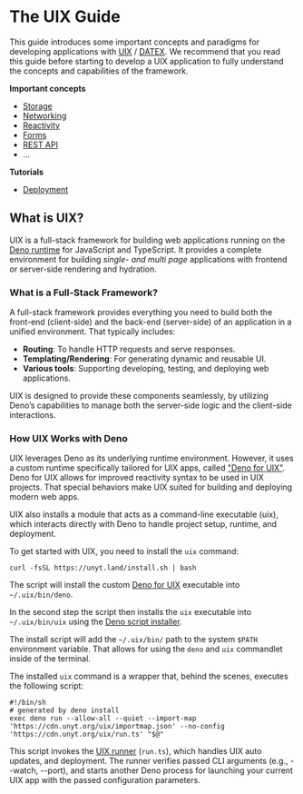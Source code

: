 # The UIX Guide

This guide introduces some important concepts and paradigms for developing applications with [UIX](https://github.com/unyt-orguix) / [DATEX](https://github.com/unyt-org/datex-core-js-legacy).
We recommend that you read this guide before starting to develop a UIX application to fully understand the concepts and capabilities of the framework.

**Important concepts**
* [Storage](./02%20Storage.md)
* [Networking](./03%20Networking.md)
* [Reactivity](./04%20Reactivity.md)
* [Forms](./05%20Forms.md)
* [REST API](./06%20REST.md)
* ...

**Tutorials**
* [Deployment](./07%20Deployment.md)


## What is UIX?
UIX is a full-stack framework for building web applications running on the [Deno runtime](https://deno.com) for JavaScript and TypeScript. It provides a complete environment for building *single- and multi page* applications with frontend or server-side rendering and hydration.

### What is a Full-Stack Framework?
A full-stack framework provides everything you need to build both the front-end (client-side) and the back-end (server-side) of an application in a unified environment. That typically includes:

* **Routing**: To handle HTTP requests and serve responses.
* **Templating/Rendering**: For generating dynamic and reusable UI.
* **Various tools**: Supporting developing, testing, and deploying web applications.

UIX is designed to provide these components seamlessly, by utilizing Deno’s capabilities to manage both the server-side logic and the client-side interactions.

### How UIX Works with Deno
UIX leverages Deno as its underlying runtime environment. However, it uses a custom runtime specifically tailored for UIX apps, called ["Deno for UIX"](https://github.com/unyt-org/deno). Deno for UIX allows for improved reactivity syntax to be used in UIX projects. That special behaviors make UIX suited for building and deploying modern web apps.

UIX also installs a module that acts as a command-line executable (uix), which interacts directly with Deno to handle project setup, runtime, and deployment.

To get started with UIX, you need to install the `uix` command:

```shell
curl -fsSL https://unyt.land/install.sh | bash
```

The script will install the custom [Deno for UIX](https://github.com/unyt-org/deno) executable into `~/.uix/bin/deno`.

In the second step the script then installs the `uix` executable into `~/.uix/bin/uix` using the [Deno script installer](https://docs.deno.com/runtime/reference/cli/script_installer/).

The install script will add the `~/.uix/bin/` path to the system `$PATH` environment variable. That allows for using the `deno` and `uix` commandlet inside of the terminal.

The installed `uix` command is a wrapper that, behind the scenes, executes the following script:

```shell
#!/bin/sh
# generated by deno install
exec deno run --allow-all --quiet --import-map 'https://cdn.unyt.org/uix/importmap.json' --no-config 'https://cdn.unyt.org/uix/run.ts' "$@"
```

This script invokes the [UIX runner](https://cdn.unyt.org/uix/run.ts) (`run.ts`), which handles UIX auto updates, and deployment. The runner verifies passed CLI arguments (e.g., --watch, --port), and starts another Deno process for launching your current UIX app with the passed configuration parameters.